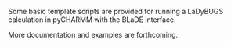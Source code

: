 Some basic template scripts are provided for running a LaDyBUGS calculation in pyCHARMM with the BLaDE interface.

More documentation and examples are forthcoming.

